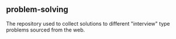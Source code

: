 ## problem-solving
The repository used to collect solutions to different "interview" type problems sourced from the web.
